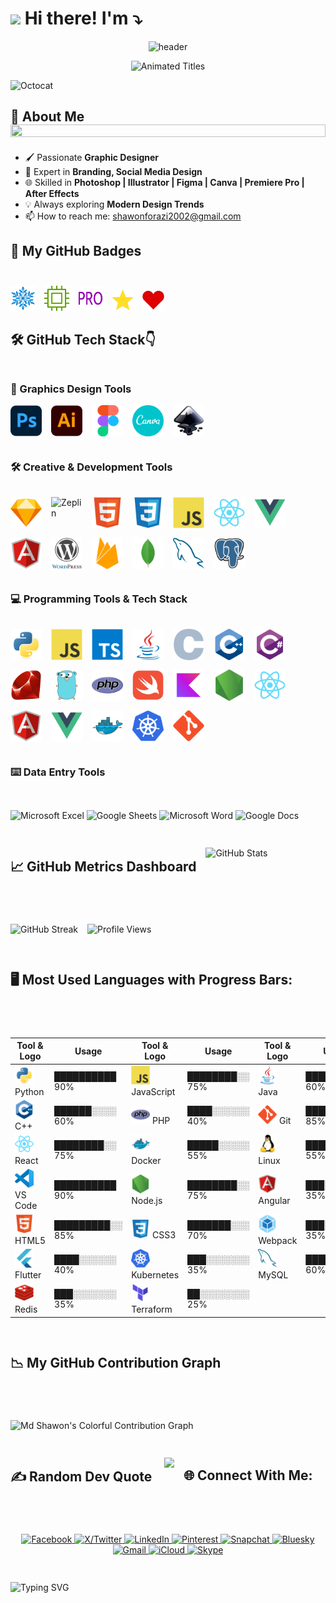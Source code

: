 # <img src="https://media.giphy.com/media/hvRJCLFzcasrR4ia7z/giphy.gif" width="30px"/> Hi there! I'm ⤵
 <!-- 🌈 Animated Header -->
<p align="center">
  <img src="https://capsule-render.vercel.app/api?type=waving&color=0:ff6a00,100:ee0979&height=220&section=header&text=Md.%20Shawon%20Forazi&fontSize=65&fontAlignY=38&animation=twinkling&fontColor=ffffff" alt="header"/>
</p>
<p align="center">
  <img src="https://readme-typing-svg.herokuapp.com?font=Poppins&weight=700&size=40&duration=3000&pause=1000&color=FF6A00,F441A5,43C6AC,F7B42C&center=true&vCenter=true&width=700&lines=🎨+Graphic+Designer;💡+Creative+Thinker;🖥+UI/UX+Enthusiast;🌍+Open+Source+Contributor;🤖+AI+Learner" alt="Animated Titles" />
</p>

![Octocat](https://octodex.github.com/images/daftpunktocat-thomas.gif)  
   
## 💫 About Me <img src="https://raw.githubusercontent.com/andreasbm/readme/master/assets/lines/rainbow.png" width="100%" height="20px"/>

- 🖌 Passionate **Graphic Designer**
- 🚀 Expert in **Branding, Social Media Design**
- 🌐 Skilled in **Photoshop | Illustrator | Figma | Canva | Premiere Pro | After Effects**
- 💡 Always exploring **Modern Design Trends**
- 📫 How to reach me: shawonforazi2002@gmail.com




## 🏅 My GitHub Badges <img src="https://raw.githubusercontent.com/andreasbm/readme/master/assets/lines/rainbow.png" width="100%" height="10px"/>
<a href='https://archiveprogram.github.com/'><img src='https://raw.githubusercontent.com/acervenky/animated-github-badges/master/assets/acbadge.gif' width='40' height='40'></a> <a href='https://docs.github.com/en/developers'><img src='https://raw.githubusercontent.com/acervenky/animated-github-badges/master/assets/devbadge.gif' width='40' height='40'></a> <a href='https://github.com/pricing'><img src='https://raw.githubusercontent.com/acervenky/animated-github-badges/master/assets/pro.gif' width='40' height='40'></a> <a href='https://stars.github.com/'><img src='https://raw.githubusercontent.com/acervenky/animated-github-badges/master/assets/starbadge.gif' width='35' height='35'></a> <a href='https://docs.github.com/en/github/supporting-the-open-source-community-with-github-sponsors'><img src='https://raw.githubusercontent.com/acervenky/animated-github-badges/master/assets/sponsorbadge.gif' width='35' height='35'></a> 
 







## 🛠️ GitHub Tech Stack👇 <img src="https://raw.githubusercontent.com/andreasbm/readme/master/assets/lines/rainbow.png" width="100%" height="10px"/>
### 🎨 Graphics Design Tools

<div style="display: flex; flex-wrap: wrap; gap: 15px;">

  <!-- Photoshop -->
  <img src="https://raw.githubusercontent.com/devicons/devicon/master/icons/photoshop/photoshop-original.svg" alt="Photoshop" width="50" height="50" />

  <!-- Illustrator -->
  <img src="https://raw.githubusercontent.com/devicons/devicon/master/icons/illustrator/illustrator-original.svg" alt="Illustrator" width="50" height="50" />

  <!-- Figma -->
  <img src="https://raw.githubusercontent.com/devicons/devicon/master/icons/figma/figma-original.svg" alt="Figma" width="50" height="50" />

  <!-- Canva -->
  <img src="https://raw.githubusercontent.com/devicons/devicon/master/icons/canva/canva-original.svg" alt="Canva" width="50" height="50" />

  <!-- Inkscape -->
  <img src="https://raw.githubusercontent.com/devicons/devicon/master/icons/inkscape/inkscape-original.svg" alt="Inkscape" width="50" height="50" />


### 🛠️ Creative & Development Tools

<div style="display: flex; flex-wrap: wrap; gap: 15px;">

  <!-- UI/UX & Design -->
  <img src="https://raw.githubusercontent.com/devicons/devicon/master/icons/sketch/sketch-original.svg" alt="Sketch" width="50" height="50" />
  <img src="https://cdn.iconscout.com/icon/free/png-256/zeplin-282928.png" alt="Zeplin" width="50" height="50" />

  <!-- Web Development -->
  <img src="https://raw.githubusercontent.com/devicons/devicon/master/icons/html5/html5-original.svg" alt="HTML5" width="50" height="50" />
  <img src="https://raw.githubusercontent.com/devicons/devicon/master/icons/css3/css3-original.svg" alt="CSS3" width="50" height="50" />
  <img src="https://raw.githubusercontent.com/devicons/devicon/master/icons/javascript/javascript-original.svg" alt="JavaScript" width="50" height="50" />
  <img src="https://raw.githubusercontent.com/devicons/devicon/master/icons/react/react-original.svg" alt="React" width="50" height="50" />
  <img src="https://raw.githubusercontent.com/devicons/devicon/master/icons/vuejs/vuejs-original.svg" alt="Vue.js" width="50" height="50" />
  <img src="https://raw.githubusercontent.com/devicons/devicon/master/icons/angularjs/angularjs-original.svg" alt="Angular" width="50" height="50" />

  <!-- CMS -->
  <img src="https://raw.githubusercontent.com/devicons/devicon/master/icons/wordpress/wordpress-original.svg" alt="WordPress" width="50" height="50" />

  <!-- Cloud & Database -->
  <img src="https://raw.githubusercontent.com/devicons/devicon/master/icons/firebase/firebase-plain.svg" alt="Firebase" width="50" height="50" />
  <img src="https://raw.githubusercontent.com/devicons/devicon/master/icons/mongodb/mongodb-original.svg" alt="MongoDB" width="50" height="50" />
  <img src="https://raw.githubusercontent.com/devicons/devicon/master/icons/mysql/mysql-original.svg" alt="MySQL" width="50" height="50" />
  <img src="https://raw.githubusercontent.com/devicons/devicon/master/icons/postgresql/postgresql-original.svg" alt="PostgreSQL" width="50" height="50" />


</div>




### 💻 Programming Tools & Tech Stack

<div style="display: flex; flex-wrap: wrap; gap: 15px;">

  <img src="https://raw.githubusercontent.com/devicons/devicon/master/icons/python/python-original.svg" alt="Python" width="50" height="50" />
  <img src="https://raw.githubusercontent.com/devicons/devicon/master/icons/javascript/javascript-original.svg" alt="JavaScript" width="50" height="50" />
  <img src="https://raw.githubusercontent.com/devicons/devicon/master/icons/typescript/typescript-original.svg" alt="TypeScript" width="50" height="50" />
  <img src="https://raw.githubusercontent.com/devicons/devicon/master/icons/java/java-original.svg" alt="Java" width="50" height="50" />
  <img src="https://raw.githubusercontent.com/devicons/devicon/master/icons/c/c-original.svg" alt="C" width="50" height="50" />
  <img src="https://raw.githubusercontent.com/devicons/devicon/master/icons/cplusplus/cplusplus-original.svg" alt="C++" width="50" height="50" />
  <img src="https://raw.githubusercontent.com/devicons/devicon/master/icons/csharp/csharp-original.svg" alt="C#" width="50" height="50" />
  <img src="https://raw.githubusercontent.com/devicons/devicon/master/icons/ruby/ruby-original.svg" alt="Ruby" width="50" height="50" />
  <img src="https://raw.githubusercontent.com/devicons/devicon/master/icons/go/go-original.svg" alt="Go" width="50" height="50" />
  <img src="https://raw.githubusercontent.com/devicons/devicon/master/icons/php/php-original.svg" alt="PHP" width="50" height="50" />
  <img src="https://raw.githubusercontent.com/devicons/devicon/master/icons/swift/swift-original.svg" alt="Swift" width="50" height="50" />
  <img src="https://raw.githubusercontent.com/devicons/devicon/master/icons/kotlin/kotlin-original.svg" alt="Kotlin" width="50" height="50" />
  <img src="https://raw.githubusercontent.com/devicons/devicon/master/icons/nodejs/nodejs-original.svg" alt="Node.js" width="50" height="50" />
  <img src="https://raw.githubusercontent.com/devicons/devicon/master/icons/react/react-original.svg" alt="React" width="50" height="50" />
  <img src="https://raw.githubusercontent.com/devicons/devicon/master/icons/angularjs/angularjs-original.svg" alt="Angular" width="50" height="50" />
  <img src="https://raw.githubusercontent.com/devicons/devicon/master/icons/vuejs/vuejs-original.svg" alt="Vue.js" width="50" height="50" />
  <img src="https://raw.githubusercontent.com/devicons/devicon/master/icons/docker/docker-original.svg" alt="Docker" width="50" height="50" />
  <img src="https://raw.githubusercontent.com/devicons/devicon/master/icons/kubernetes/kubernetes-plain.svg" alt="Kubernetes" width="50" height="50" />
  <img src="https://raw.githubusercontent.com/devicons/devicon/master/icons/git/git-original.svg" alt="Git" width="50" height="50" />

</div>


### ⌨️ Data Entry Tools

<p float="left">
  <img src="https://cdn-icons-png.flaticon.com/512/888/888847.png" width="50" alt="Microsoft Excel" />
  <img src="https://cdn-icons-png.flaticon.com/512/732/732221.png" width="50" alt="Google Sheets" />
  <img src="https://cdn-icons-png.flaticon.com/512/732/732200.png" width="50" alt="Microsoft Word" />
  <img src="https://cdn-icons-png.flaticon.com/512/888/888855.png" width="50" alt="Google Docs" />
</p>

---



## 📈 GitHub Metrics Dashboard<img src="https://raw.githubusercontent.com/andreasbm/readme/master/assets/lines/rainbow.png" width="100%" height="10px"/>
<p align="center">
  <img src="https://github-readme-stats.vercel.app/api?username=MdShawonForazi&show_icons=true&theme=radical&count_private=true" alt="GitHub Stats" />
</p>


<p align="center">
  <img src="https://github-readme-streak-stats.herokuapp.com/?user=MdShawonForazi&theme=radical" alt="GitHub Streak" />
</p>

<p align="center">
  <img src="https://komarev.com/ghpvc/?username=MdShawonForazi&color=brightgreen" alt="Profile Views" />
</p>


## 🖥️ Most Used Languages with Progress Bars: <img src="https://raw.githubusercontent.com/andreasbm/readme/master/assets/lines/rainbow.png" width="100%" height="10px"/>
| Tool & Logo                                         | Usage        | Tool & Logo                                         | Usage        | Tool & Logo                                         | Usage        |
| -------------------------------------------------- | ------------ | -------------------------------------------------- | ------------ | -------------------------------------------------- | ------------ |
| <img src="https://raw.githubusercontent.com/devicons/devicon/master/icons/python/python-original.svg" width="30" /> Python   | ██████████ 90% | <img src="https://raw.githubusercontent.com/devicons/devicon/master/icons/javascript/javascript-original.svg" width="30" /> JavaScript | ████████░░ 75% | <img src="https://raw.githubusercontent.com/devicons/devicon/master/icons/java/java-original.svg" width="30" /> Java       | ██████░░░░ 60% |
| <img src="https://raw.githubusercontent.com/devicons/devicon/master/icons/cplusplus/cplusplus-original.svg" width="30" /> C++    | ██████░░░░ 60% | <img src="https://raw.githubusercontent.com/devicons/devicon/master/icons/php/php-original.svg" width="30" /> PHP          | ████░░░░░░ 40% | <img src="https://raw.githubusercontent.com/devicons/devicon/master/icons/git/git-original.svg" width="30" /> Git         | █████████░ 85% |
| <img src="https://raw.githubusercontent.com/devicons/devicon/master/icons/react/react-original.svg" width="30" /> React      | ████████░░ 75% | <img src="https://raw.githubusercontent.com/devicons/devicon/master/icons/docker/docker-original.svg" width="30" /> Docker      | █████░░░░░ 55% | <img src="https://raw.githubusercontent.com/devicons/devicon/master/icons/linux/linux-original.svg" width="30" /> Linux       | █████░░░░░ 55% |
| <img src="https://raw.githubusercontent.com/devicons/devicon/master/icons/vscode/vscode-original.svg" width="30" /> VS Code   | ██████████ 90% | <img src="https://raw.githubusercontent.com/devicons/devicon/master/icons/nodejs/nodejs-original.svg" width="30" /> Node.js     | ████████░░ 75% | <img src="https://raw.githubusercontent.com/devicons/devicon/master/icons/angularjs/angularjs-original.svg" width="30" /> Angular | ███░░░░░░░ 35% |
| <img src="https://raw.githubusercontent.com/devicons/devicon/master/icons/html5/html5-original.svg" width="30" /> HTML5     | █████████░░ 85% | <img src="https://raw.githubusercontent.com/devicons/devicon/master/icons/css3/css3-original.svg" width="30" /> CSS3         | ███████░░░ 70% | <img src="https://raw.githubusercontent.com/devicons/devicon/master/icons/webpack/webpack-original.svg" width="30" /> Webpack    | ███░░░░░░░ 35% |
| <img src="https://raw.githubusercontent.com/devicons/devicon/master/icons/flutter/flutter-original.svg" width="30" /> Flutter   | ████░░░░░░ 40% | <img src="https://raw.githubusercontent.com/devicons/devicon/master/icons/kubernetes/kubernetes-original.svg" width="30" /> Kubernetes | ███░░░░░░░ 35% | <img src="https://raw.githubusercontent.com/devicons/devicon/master/icons/mysql/mysql-original.svg" width="30" /> MySQL      | ██████░░░░ 60% |
| <img src="https://raw.githubusercontent.com/devicons/devicon/master/icons/redis/redis-original.svg" width="30" /> Redis       | ███░░░░░░░ 35% | <img src="https://raw.githubusercontent.com/devicons/devicon/master/icons/terraform/terraform-original.svg" width="30" /> Terraform  | ██░░░░░░░░ 25% | 



 





## 📉 My GitHub Contribution Graph<img src="https://raw.githubusercontent.com/andreasbm/readme/master/assets/lines/rainbow.png" width="100%" height="10px"/>
<p align="center">
  <img src="https://github-readme-activity-graph.vercel.app/graph?username=MdShawonForazi&theme=tokyo-night&bg_color=0f0f0f&color=00ff99&line=ff4d6d&point=ffffff&area=true&hide_border=true" alt="Md Shawon's Colorful Contribution Graph" />
</p>

## ✍️ Random Dev Quote <img src="https://raw.githubusercontent.com/andreasbm/readme/master/assets/lines/rainbow.png" width="100%" height="10px"/>
![](https://quotes-github-readme.vercel.app/api?type=horizontal&theme=radical)



## 🌐 Connect With Me: <img src="https://raw.githubusercontent.com/andreasbm/readme/master/assets/lines/rainbow.png" width="100%" height="10px"/>
<p align="center">
  <a href="https://facebook.com/IamShawonForazi" target="_blank">
    <img src="https://cdn.jsdelivr.net/gh/devicons/devicon/icons/facebook/facebook-original.svg" alt="Facebook" width="40" height="40"/>
   <!-- X / Twitter -->
  <a href="https://x.com/md_shawonforazi" target="_blank">
    <img src="https://img.icons8.com/fluency/48/twitter.png" alt="X/Twitter"/>
  </a>
  <a href="https://www.linkedin.com/md-rakib-hasan-shawon-3657b9182 " target="_blank">
    <img src="https://cdn.jsdelivr.net/gh/devicons/devicon/icons/linkedin/linkedin-original.svg" alt="LinkedIn" width="40" height="40"/>
  </a>
  <a href="https://pin.it/2kO4pl3Q4" target="_blank">
    <img src="https://img.icons8.com/fluency/48/pinterest.png" alt="Pinterest"/>
  </a>
  <a href="https://shawonforazi.com/md_shawonforazi" target="_blank">
    <img src="https://img.icons8.com/fluency/48/snapchat.png" alt="Snapchat"
    </a>
  <!-- Bluesky -->
  <a href="https://bsky.app/profile/shawonforazi.bsky.social " target="_blank">
    <img src="https://img.icons8.com/fluency/48/bluesky.png" alt="Bluesky"/>
  </a>
  <!-- Gmail -->
  <a href="mailto:rakibhasanshawon2002@gmail.com" target="_blank">
    <img src="https://img.icons8.com/fluency/48/gmail.png" alt="Gmail"/>
  </a>
  <!-- iCloud -->
  <a href="mailto:shawonforazi9009@icloud.com" target="_blank">
    <img src="https://img.icons8.com/fluency/48/icloud.png" alt="iCloud"/>
<a>
<a href="https://www.skype.com/ShawonForazi" target="_blank">
  <img src="https://img.icons8.com/fluency/48/skype.png" alt="Skype" width="50" height="50"/>
</a>






<p align="center">
  <img src="https://readme-typing-svg.herokuapp.com?font=Arial+Black&size=48&duration=2500&pause=1000&center=true&vCenter=true&width=1000&color=FF0000&lines=THANKS+FOR+VISITING+PROFILE;THANKS+FOR+VISITING+PROFILE;THANKS+FOR+VISITING+PROFILE;THANKS+FOR+VISITING+PROFILE;THANKS+FOR+VISITING+PROFILE" alt="Typing SVG" />
</p>


